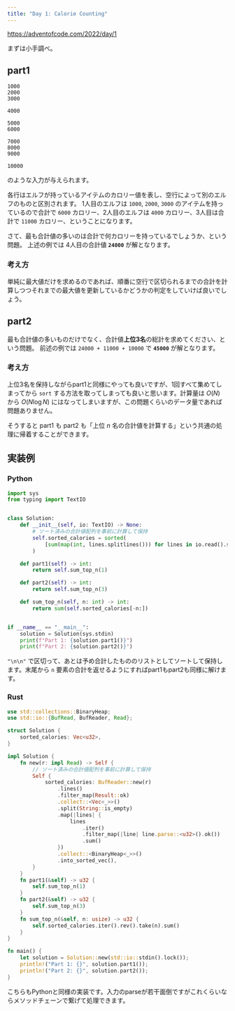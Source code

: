 ```yaml
---
title: "Day 1: Calorie Counting"
---
```


https://adventofcode.com/2022/day/1

まずは小手調べ。


## part1

```
1000
2000
3000

4000

5000
6000

7000
8000
9000

10000
```

のような入力が与えられます。

各行はエルフが持っているアイテムのカロリー値を表し、空行によって別のエルフのものと区別されます。
1人目のエルフは `1000`, `2000`, `3000` のアイテムを持っているので合計で `6000` カロリー、2人目のエルフは `4000` カロリー、3人目は合計で `11000` カロリー、ということになります。

さて、最も合計値の多いのは合計で何カロリーを持っているでしょうか、という問題。
上述の例では 4人目の合計値 **`24000`** が解となります。


### 考え方

単純に最大値だけを求めるのであれば、順番に空行で区切られるまでの合計を計算しつつそれまでの最大値を更新しているかどうかの判定をしていけば良いでしょう。


## part2

最も合計値の多いものだけでなく、合計値**上位3名**の総計を求めてください、という問題。
前述の例では `24000 + 11000 + 10000` で **`45000`** が解となります。


### 考え方

上位3名を保持しながらpart1と同様にやっても良いですが、1回すべて集めてしまってから `sort` する方法を取ってしまっても良いと思います。計算量は $O(N)$ から $O(N\log{N})$ にはなってしまいますが、この問題くらいのデータ量であれば問題ありません。

そうすると part1 も part2 も「上位 $n$ 名の合計値を計算する」という共通の処理に帰着することができます。


## 実装例

### Python

```python
import sys
from typing import TextIO


class Solution:
    def __init__(self, io: TextIO) -> None:
        # ソート済みの合計値配列を事前に計算して保持
        self.sorted_calories = sorted(
            [sum(map(int, lines.splitlines())) for lines in io.read().split("\n\n")]
        )

    def part1(self) -> int:
        return self.sum_top_n(1)

    def part2(self) -> int:
        return self.sum_top_n(3)

    def sum_top_n(self, n: int) -> int:
        return sum(self.sorted_calories[-n:])


if __name__ == "__main__":
    solution = Solution(sys.stdin)
    print(f"Part 1: {solution.part1()}")
    print(f"Part 2: {solution.part2()}")
```

`"\n\n"` で区切って、あとは予め合計したもののリストとしてソートして保持します。末尾から `n` 要素の合計を返せるようにすればpart1もpart2も同様に解けます。

### Rust

```rust
use std::collections::BinaryHeap;
use std::io::{BufRead, BufReader, Read};

struct Solution {
    sorted_calories: Vec<u32>,
}

impl Solution {
    fn new(r: impl Read) -> Self {
        // ソート済みの合計値配列を事前に計算して保持
        Self {
            sorted_calories: BufReader::new(r)
                .lines()
                .filter_map(Result::ok)
                .collect::<Vec<_>>()
                .split(String::is_empty)
                .map(|lines| {
                    lines
                        .iter()
                        .filter_map(|line| line.parse::<u32>().ok())
                        .sum()
                })
                .collect::<BinaryHeap<_>>()
                .into_sorted_vec(),
        }
    }
    fn part1(&self) -> u32 {
        self.sum_top_n(1)
    }
    fn part2(&self) -> u32 {
        self.sum_top_n(3)
    }
    fn sum_top_n(&self, n: usize) -> u32 {
        self.sorted_calories.iter().rev().take(n).sum()
    }
}

fn main() {
    let solution = Solution::new(std::io::stdin().lock());
    println!("Part 1: {}", solution.part1());
    println!("Part 2: {}", solution.part2());
}
```

こちらもPythonと同様の実装です。入力のparseが若干面倒ですがこれくらいならメソッドチェーンで繋げて処理できます。
